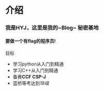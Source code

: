 # 介绍
### 我是HYJ，这里是我的~Blog~ **秘密基地**
#### 要做一个有**flag**的程序员!
目标
- 学习python从入门到精通
- 学习C++从入门到精通
- 备赛**CCF CSP-J**
- 蓝桥等考达到*18级*
